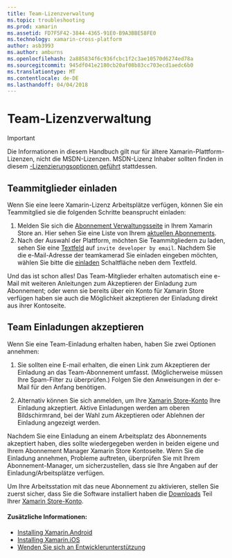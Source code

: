 ```yaml
---
title: Team-Lizenzverwaltung
ms.topic: troubleshooting
ms.prod: xamarin
ms.assetid: FD7F5F42-3844-4365-91E0-B9A3BBE58FE0
ms.technology: xamarin-cross-platform
author: asb3993
ms.author: amburns
ms.openlocfilehash: 2a885834f6c936fcbc1f2c3ae10570d6274ed78a
ms.sourcegitcommit: 945df041e2180cb20af08b83cc703ecd1aedc6b0
ms.translationtype: MT
ms.contentlocale: de-DE
ms.lasthandoff: 04/04/2018
---
```

# <a name="team-license-management"></a>Team-Lizenzverwaltung

> [!IMPORTANT]
> Die Informationen in diesem Handbuch gilt nur für ältere Xamarin-Plattform-Lizenzen, nicht die MSDN-Lizenzen. MSDN-Lizenz Inhaber sollten finden in diesem [-Lizenzierungsoptionen geführt](~/cross-platform/get-started/requirements.md) stattdessen.


## <a name="inviting-team-members"></a>Teammitglieder einladen
Wenn Sie eine leere Xamarin-Lizenz Arbeitsplätze verfügen, können Sie ein Teammitglied sie die folgenden Schritte beansprucht einladen:

1.  Melden Sie sich die [Abonnement Verwaltungsseite](https://store.xamarin.com/account/my/subscription) in Ihrem Xamarin Store an. Hier sehen Sie eine Liste von Ihrem [aktuellen Abonnements](http://screencast.com/t/BdOamw5Z).
2.  Nach der Auswahl der Plattform, möchten Sie Teammitgliedern zu laden, sehen Sie eine [Textfeld](http://screencast.com/t/APdCrwaN) auf `invite developer by email`. Nachdem Sie die e-Mail-Adresse der teamkamerad Sie einladen eingeben möchten, wählen Sie bitte die [einladen](http://screencast.com/t/vjQAIBpT) Schaltfläche neben dem Textfeld.

Und das ist schon alles! Das Team-Mitglieder erhalten automatisch eine e-Mail mit weiteren Anleitungen zum Akzeptieren der Einladung zum Abonnement; oder wenn sie bereits über ein Konto für Xamarin Store verfügen haben sie auch die Möglichkeit akzeptieren der Einladung direkt aus ihrer Kontoseite.

## <a name="accepting-team-invitations"></a>Team Einladungen akzeptieren
Wenn Sie eine Team-Einladung erhalten haben, haben Sie zwei Optionen annehmen:

1.  Sie sollten eine E-mail erhalten, die einen Link zum Akzeptieren der Einladung an das Team-Abonnement umfasst. (Möglicherweise müssen Ihre Spam-Filter zu überprüfen.) Folgen Sie den Anweisungen in der e-Mail für den Anfang benötigen. 

2.  Alternativ können Sie sich anmelden, um Ihre [Xamarin Store-Konto](http://store.xamarin.com/account/my/subscription) Ihre Einladung akzeptiert. Aktive Einladungen werden am oberen Bildschirmrand, bei der Wahl zum Akzeptieren oder Ablehnen der Einladung angezeigt werden.

Nachdem Sie eine Einladung an einem Arbeitsplatz des Abonnements akzeptiert haben, dies sollte wiedergegeben werden in beiden eigene und Ihrem Abonnement Manager Xamarin Store Kontoseite. Wenn Sie die Einladung annehmen, Probleme auftreten, überprüfen Sie mit Ihrem Abonnement-Manager, um sicherzustellen, dass sie Ihre Angaben auf der Einladung/Arbeitsplätze verfügen.

Um Ihre Arbeitsstation mit das neue Abonnement zu aktivieren, stellen Sie zuerst sicher, dass Sie die Software installiert haben die [Downloads](https://store.xamarin.com/account/my/subscription/downloads) Teil Ihrer [Xamarin Store-Konto](http://store.xamarin.com/account/my/subscription).

#### <a name="additional-information"></a>Zusätzliche Informationen:

-   [Installing Xamarin.Android](~/android/get-started/installation/index.md)
-   [Installing Xamarin.iOS](~/ios/get-started/installation/index.md)
-   [Wenden Sie sich an Entwicklerunterstützung](http://xamarin.com/support)
